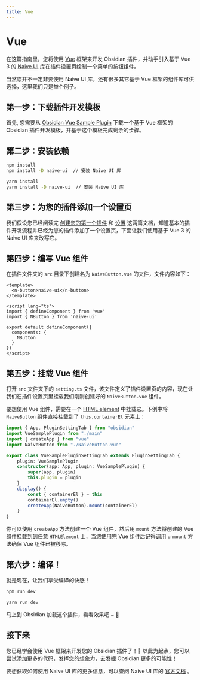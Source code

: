 ```yaml
---
title: Vue
---
```

# Vue

在这篇指南里，您将使用 [Vue](https://vuejs.org/) 框架来开发 Obsidian 插件，并动手引入基于 Vue 3 的 [Naive UI](https://www.naiveui.com/zh-CN/os-theme) 库在插件设置页绘制一个简单的按钮组件。

当然您并不一定非要使用 Naive UI 库，还有很多其它基于 Vue 框架的组件库可供选择，这里我们只是举个例子。

## 第一步：下载插件开发模板

首先, 您需要从 [Obsidian Vue Sample Plugin](https://github.com/luhaifeng666/obsidian-vue-sample-plugin) 下载一个基于 Vue 框架的 Obsidian 插件开发模板，并基于这个模板完成剩余的步骤。

## 第二步：安装依赖

```bash npm
npm install
npm install -D naive-ui  // 安装 Naive UI 库
```

```bash yarn
yarn install
yarn install -D naive-ui  // 安装 Naive UI 库
```

## 第三步：为您的插件添加一个设置页

我们假设您已经阅读完 [创建您的第一个插件](../getting-started/create-your-first-plugin) 和 [设置](../user-interface/settings.md) 这两篇文档，知道基本的插件开发流程并已经为您的插件添加了一个设置页，下面让我们使用基于 Vue 3 的 Naive UI 库来改写它。

## 第四步：编写 Vue 组件

在插件文件夹的 `src` 目录下创建名为 `NaiveButton.vue` 的文件，文件内容如下：

```vue
<template>
  <n-button>naive-ui</n-button>
</template>

<script lang="ts">
import { defineComponent } from 'vue'
import { NButton } from 'naive-ui'

export default defineComponent({
  components: {
    NButton
  }
})
</script>
```

## 第五步：挂载 Vue 组件

打开 `src` 文件夹下的 `setting.ts` 文件，该文件定义了插件设置页的内容，现在让我们在插件设置页里挂载我们刚刚创建好的 `NaiveButton.vue` 组件。

要想使用 Vue 组件，需要在一个 [HTML element](../user-interface/html-elements.md) 中挂载它。下例中将 `NaiveButton` 组件直接挂载到了 `this.containerEl` 元素上：

```ts {3-4,15}
import { App, PluginSettingTab } from "obsidian"
import VueSamplePlugin from "./main"
import { createApp } from "vue"
import NaiveButton from "./NaiveButton.vue"

export class VueSamplePluginSettingTab extends PluginSettingTab {
    plugin: VueSamplePlugin
    constructor(app: App, plugin: VueSamplePlugin) {
        super(app, plugin)
        this.plugin = plugin
    }
    display() {
        const { containerEl } = this
        containerEl.empty()
        createApp(NaiveButton).mount(containerEl)
    }
}
```

你可以使用 `createApp` 方法创建一个 Vue 组件，然后用 `mount` 方法将创建的 Vue 组件挂载到到任意 `HTMLElement` 上，当您使用完 Vue 组件后记得调用 `unmount` 方法确保 Vue 组件已被移除。

## 第六步：编译！

就是现在，让我们享受编译的快感！

```bash npm
npm run dev
```

```bash yarn
yarn run dev
```

马上到 Obsidian 加载这个插件，看看效果吧 ~ 💪

## 接下来

您已经学会使用 Vue 框架来开发您的 Obsidian 插件了！🎉 以此为起点，您可以尝试添加更多的代码，发挥您的想象力，去发掘 Obsidian 更多的可能性！

要想获取如何使用 Naive UI 库的更多信息，可以查阅 Naive UI 库的 [官方文档](https://www.naiveui.com/zh-CN/os-theme/docs/introduction) 。
